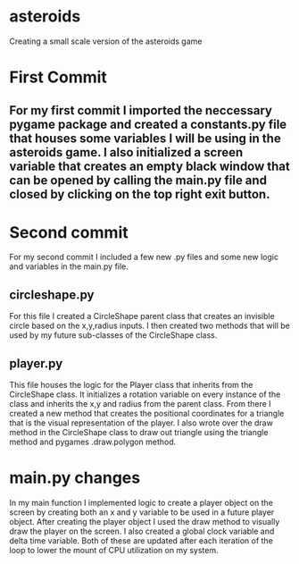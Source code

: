 # asteroids
Creating a small scale version of the asteroids game

# First Commit
For my first commit I imported the neccessary pygame package and created a constants.py file that houses some variables I will be using in the asteroids game. 
I also initialized a screen variable that creates an empty black window that can be opened by calling the main.py file and closed by clicking on the top right exit button.
-------------------
# Second commit
For my second commit I included a few new .py files and some new logic and variables in the main.py file.

## circleshape.py 
For this file I created a CircleShape parent class that creates an invisible circle based on the x,y,radius inputs. I then created two methods that will be used by my future sub-classes of the CircleShape class.

## player.py
This file houses the logic for the Player class that inherits from the CircleShape class.
It initializes a rotation variable on every instance of the class and inherits the x,y and radius from the parent class. From there I created a new method that creates the positional coordinates for a triangle that is the visual representation of the player.
I also wrote over the draw method in the CircleShape class to draw out triangle using the triangle method and pygames .draw.polygon method.

# main.py changes
In my main function I implemented logic to create a player object on the screen by creating both an x and y variable to be used in a future player object. After creating the player object I used the draw method to visually draw the player on the screen.
I also created a global clock variable and delta time variable. Both of these are updated after each iteration of the loop to lower the mount of CPU utilization on my system.
